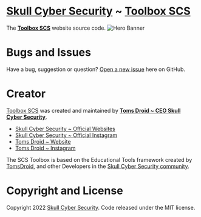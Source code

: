 # [Skull Cyber Security](https://skullcybersecurity.com/) ~ [Toolbox SCS](https://github.com/SkullCyberSecurity/toolbox-scs/)
The **[Toolbox SCS](https://skullcybersecurity.com/)** website source code.
![Hero Banner](https://user-images.githubusercontent.com/66683297/156097390-ceb446b6-7123-4fed-a6f0-68e24753ff82.png)

# Bugs and Issues
Have a bug, suggestion or question? [Open a new issue](https://github.com/SkullCyberSecurity/toolbox-scs/issues/new) here on GitHub.

# Creator
[Toolbox SCS](https://github.com/SkullCyberSecurity/toolbox-scs/) was created and maintained by **[Toms Droid ~ CEO Skull Cyber Security](https://tomsdroid.my.id)**.
- [Skull Cyber Security ~ Official Websites](https://skullcybersecurity.com/)
- [Skull Cyber Security ~ Official Instagram](https://instagram.com/skullcybersecurity)
- [Toms Droid ~ Website](https://tomsdroid.my.id/)
- [Toms Droid ~ Instagram](https://instagram.com/tomsdroid)

The SCS Toolbox is based on the Educational Tools framework created by [TomsDroid](https://instagram.com/tomsdroid), and other Developers in the [Skull Cyber Security community](https://skullcybersecurity.com/).

# Copyright and License
Copyright 2022 [Skull Cyber Security](https://skullcybersecurity.com/). Code released under the MIT license.
